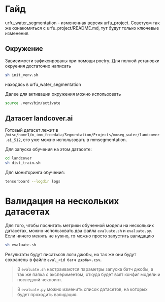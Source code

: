 # Гайд

urfu_water_segmentation - измененная версия urfu_project. Советуем так же ознакомиться с urfu_project/README.md, тут будут только ключевые изменения.

## Окружение
Зависимости зафиксированы при помощи poetry. Для полной установки окруения достаточно написать
```sh
sh init_venv.sh
```
находясь в urfu_water_segmentation

Далее для активации окружения можно использовать
```sh
source .venv/bin/activate
```

## Датасет landcover.ai

Готовый датасет лежит в `/misc/home1/m_imm_freedata/Segmentation/Projects/mmseg_water/landcover.ai_512`, его уже можно использовать в mmsegmentation.

Для запуска обучения на этом датасете:
```sh
cd landcover
sh dist_train.sh
```

Для мониторинга обучения:
```sh
tensorboard --logdir logs
```

# Валидация на нескольких датасетах
Для того, чтобы посчитать метрики обученной модели на нескольких датасетах, можно использовать два файла `evaluate.sh` и `evaluate.py`.
Если ничего менять не нужно, то можно просто запустить валидацию
```sh
sh evaluate.sh
```

Результаты будут писатьсяв логи джобы, но так же они будут сохранены в файле `eval_<id батч джобы>.csv`.

> В `evaluate.sh` настраиваются параметры запуска батч джобы, а так же папка с экспериментом, откуда будет взят конфиг модели и последний чекпоинт.

> В `evaluate.py` можно изменить список датасетов, на которых будет проходить валидация.
